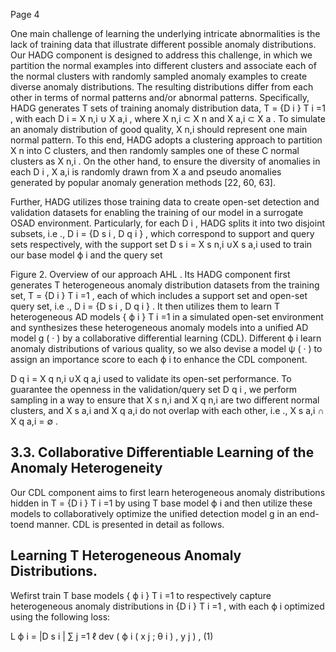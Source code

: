 Page 4

One main challenge of learning the underlying intricate abnormalities is the lack of training data that illustrate different possible anomaly distributions. Our HADG component is designed to address this challenge, in which we partition the normal examples into different clusters and associate each of the normal clusters with randomly sampled anomaly examples to create diverse anomaly distributions. The resulting distributions differ from each other in terms of normal patterns and/or abnormal patterns. Specifically, HADG generates T sets of training anomaly distribution data, T = {D i } T i =1 , with each D i = X n,i ∪ X a,i , where X n,i ⊂ X n and X a,i ⊂ X a . To simulate an anomaly distribution of good quality, X n,i should represent one main normal pattern. To this end, HADG adopts a clustering approach to partition X n into C clusters, and then randomly samples one of these C normal clusters as X n,i . On the other hand, to ensure the diversity of anomalies in each D i , X a,i is randomly drawn from X a and pseudo anomalies generated by popular anomaly generation methods [22, 60, 63].

Further, HADG utilizes those training data to create open-set detection and validation datasets for enabling the training of our model in a surrogate OSAD environment. Particularly, for each D i , HADG splits it into two disjoint subsets, i.e ., D i = {D s i , D q i } , which correspond to support and query sets respectively, with the support set D s i = X s n,i ∪X s a,i used to train our base model ϕ i and the query set

Figure 2. Overview of our approach AHL . Its HADG component first generates T heterogeneous anomaly distribution datasets from the training set, T = {D i } T i =1 , each of which includes a support set and open-set query set, i.e ., D i = {D s i , D q i } . It then utilizes them to learn T heterogeneous AD models { ϕ i } T i =1 in a simulated open-set environment and synthesizes these heterogeneous anomaly models into a unified AD model g ( · ) by a collaborative differential learning (CDL). Different ϕ i learn anomaly distributions of various quality, so we also devise a model ψ ( · ) to assign an importance score to each ϕ i to enhance the CDL component.

<!-- image -->

D q i = X q n,i ∪X q a,i used to validate its open-set performance. To guarantee the openness in the validation/query set D q i , we perform sampling in a way to ensure that X s n,i and X q n,i are two different normal clusters, and X s a,i and X q a,i do not overlap with each other, i.e ., X s a,i ∩ X q a,i = ∅ .

## 3.3. Collaborative Differentiable Learning of the Anomaly Heterogeneity

Our CDL component aims to first learn heterogeneous anomaly distributions hidden in T = {D i } T i =1 by using T base model ϕ i and then utilize these models to collaboratively optimize the unified detection model g in an end-toend manner. CDL is presented in detail as follows.

## Learning T Heterogeneous Anomaly Distributions.

Wefirst train T base models { ϕ i } T i =1 to respectively capture heterogeneous anomaly distributions in {D i } T i =1 , with each ϕ i optimized using the following loss:

L ϕ i = |D s i | ∑ j =1 ℓ dev ( ϕ i ( x j ; θ i ) , y j ) , (1)